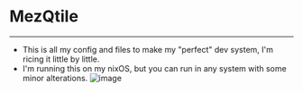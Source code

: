 # MezQtile
----
- This is all my config and files to make my "perfect" dev system, I'm ricing it little by little.
- I'm running this on my nixOS, but you can run in any system with some minor alterations.
![image](https://github.com/Menezess42/MezQtile/assets/67249275/c0eb662c-2bcf-4771-a02c-d95edfb8fd08)
 
